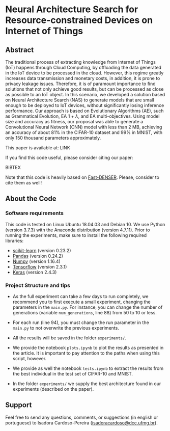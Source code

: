 # Neural Architecture Search for Resource-constrained Devices on Internet of Things

## Abstract

The traditional process of extracting knowledge from Internet of Things (IoT) happens through Cloud Computing, by offloading the data generated in the IoT device to be processed in the cloud. 
However, this regime greatly increases data transmission and monetary costs, in addition, it is prone to privacy leakage issues. 
Therefore, it is of paramount importance to find solutions that not only achieve good results, but can be processed as close as possible to an IoT object. 
In this scenario, we developed a solution based on Neural Architecture Search (NAS) to generate models that are small enough to be deployed to IoT devices, without significantly losing inference performance. 
Our approach is based on Evolutionary Algorithms (AE), such as Grammatical Evolution, EA 1 + $\lambda$, and EA multi-objectives. 
Using model size and accuracy as fitness, our proposal was able to generate a Convolutional Neural Network (CNN) model with less than 2 MB, achieving an accuracy of about 81% in the CIFAR-10 dataset and 99% in MNIST, with only 150 thousand parameters approximately. 

This paper is available at: LINK

If you find this code useful, please consider citing our paper:

BIBTEX

Note that this code is heavily based on [Fast-DENSER](https://github.com/fillassuncao/fast-denser). 
Please, consider to cite them as well!

## About the Code

### Software requirements

This code is tested on Linux Ubuntu 18.04.03 and Debian 10. 
We use Python (version 3.7.3) with the Anaconda distribution (version 4.7.11). 
Prior to running the experiments, make sure to install the following required libraries:

- [scikit-learn](https://scikit-learn.org/stable/) (version 0.23.2)
- [Pandas](https://pandas.pydata.org/) (version 0.24.2)
- [Numpy](https://numpy.org/) (version 1.16.4)
- [Tensorflow](https://www.tensorflow.org/) (version 2.3.1)
- [Keras](https://keras.io/) (version 2.4.3)


### Project Structure and tips

- As the full experiment can take a few days to run completely, we recommend you to first execute a small experiment, changing the parameters in the ``main.py``. 
For instance, you can change the number of generations (variable ``num_generations``, line 88) from 50 to 10 or less.

- For each run (line 94), you must change the run parameter in the ``main.py`` to not overwrite the previous experiments.

- All the results will be saved in the folder ``experiments/``.

- We provide the notebook ``plots.ipynb`` to plot the results as presented in the article. 
It is important to pay attention to the paths when using this script, however.

- We provide as well the notebook ``tests.ipynb`` to extract the results from the best individual in the test set of CIFAR-10 and MNIST.

- In the folder ``experiments/`` we supply the best architecture found in our experiments (described on the paper).


## Support

Feel free to send any questions, comments, or suggestions (in english or portuguese) to Isadora Cardoso-Pereira (isadoracardoso@dcc.ufmg.br).
